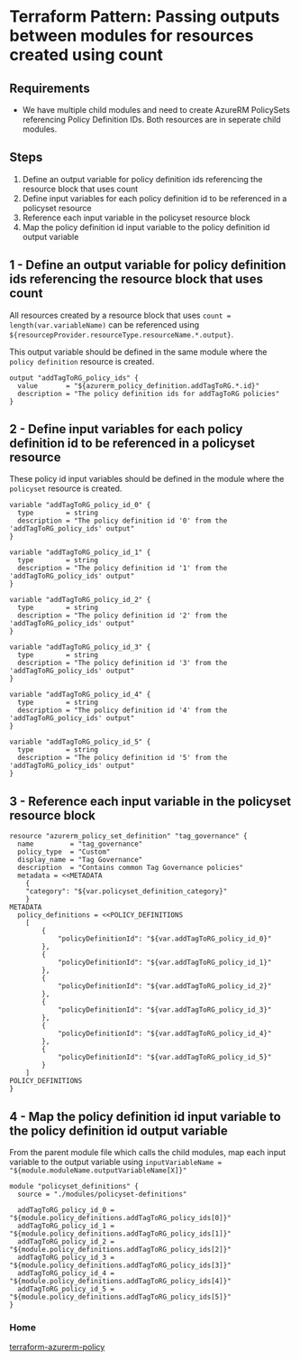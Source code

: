 # Terraform Pattern: Passing outputs between modules for resources created using count

## Requirements

* We have multiple child modules and need to create AzureRM PolicySets referencing Policy Definition IDs. Both resources are in seperate child modules.

## Steps

1. Define an output variable for policy definition ids referencing the resource block that uses count
2. Define input variables for each policy definition id to be referenced in a policyset resource
3. Reference each input variable in the policyset resource block
4. Map the policy definition id input variable to the policy definition id output variable

## 1 - Define an output variable for policy definition ids referencing the resource block that uses count

All resources created by a resource block that uses `count = length(var.variableName)` can be referenced using `${resourcepProvider.resourceType.resourceName.*.output}`.

This output variable should be defined in the same module where the `policy definition` resource is created.

```hcl
output "addTagToRG_policy_ids" {
  value       = "${azurerm_policy_definition.addTagToRG.*.id}"
  description = "The policy definition ids for addTagToRG policies"
}
```

## 2 - Define input variables for each policy definition id to be referenced in a policyset resource

These policy id input variables should be defined in the module where the `policyset` resource is created.

```hcl
variable "addTagToRG_policy_id_0" {
  type        = string
  description = "The policy definition id '0' from the 'addTagToRG_policy_ids' output"
}

variable "addTagToRG_policy_id_1" {
  type        = string
  description = "The policy definition id '1' from the 'addTagToRG_policy_ids' output"
}

variable "addTagToRG_policy_id_2" {
  type        = string
  description = "The policy definition id '2' from the 'addTagToRG_policy_ids' output"
}

variable "addTagToRG_policy_id_3" {
  type        = string
  description = "The policy definition id '3' from the 'addTagToRG_policy_ids' output"
}

variable "addTagToRG_policy_id_4" {
  type        = string
  description = "The policy definition id '4' from the 'addTagToRG_policy_ids' output"
}

variable "addTagToRG_policy_id_5" {
  type        = string
  description = "The policy definition id '5' from the 'addTagToRG_policy_ids' output"
}
```

## 3 - Reference each input variable in the policyset resource block

```hcl
resource "azurerm_policy_set_definition" "tag_governance" {
  name         = "tag_governance"
  policy_type  = "Custom"
  display_name = "Tag Governance"
  description  = "Contains common Tag Governance policies"
  metadata = <<METADATA
    {
    "category": "${var.policyset_definition_category}"
    }
METADATA
  policy_definitions = <<POLICY_DEFINITIONS
    [
        {
            "policyDefinitionId": "${var.addTagToRG_policy_id_0}"
        },
        {
            "policyDefinitionId": "${var.addTagToRG_policy_id_1}"
        },
        {
            "policyDefinitionId": "${var.addTagToRG_policy_id_2}"
        },     
        {
            "policyDefinitionId": "${var.addTagToRG_policy_id_3}"
        },
        {
            "policyDefinitionId": "${var.addTagToRG_policy_id_4}"
        },
        {
            "policyDefinitionId": "${var.addTagToRG_policy_id_5}"
        }
    ]
POLICY_DEFINITIONS
}
```

## 4 - Map the policy definition id input variable to the policy definition id output variable

From the parent module file which calls the child modules, map each input variable to the output variable using `inputVariableName = "${module.moduleName.outputVariableName[X]}"`

```hcl
module "policyset_definitions" {
  source = "./modules/policyset-definitions"

  addTagToRG_policy_id_0 = "${module.policy_definitions.addTagToRG_policy_ids[0]}"
  addTagToRG_policy_id_1 = "${module.policy_definitions.addTagToRG_policy_ids[1]}"
  addTagToRG_policy_id_2 = "${module.policy_definitions.addTagToRG_policy_ids[2]}"
  addTagToRG_policy_id_3 = "${module.policy_definitions.addTagToRG_policy_ids[3]}"
  addTagToRG_policy_id_4 = "${module.policy_definitions.addTagToRG_policy_ids[4]}"
  addTagToRG_policy_id_5 = "${module.policy_definitions.addTagToRG_policy_ids[5]}"
}
```

### Home
[terraform-azurerm-policy](https://globalbao.github.io/terraform-azurerm-policy/)
